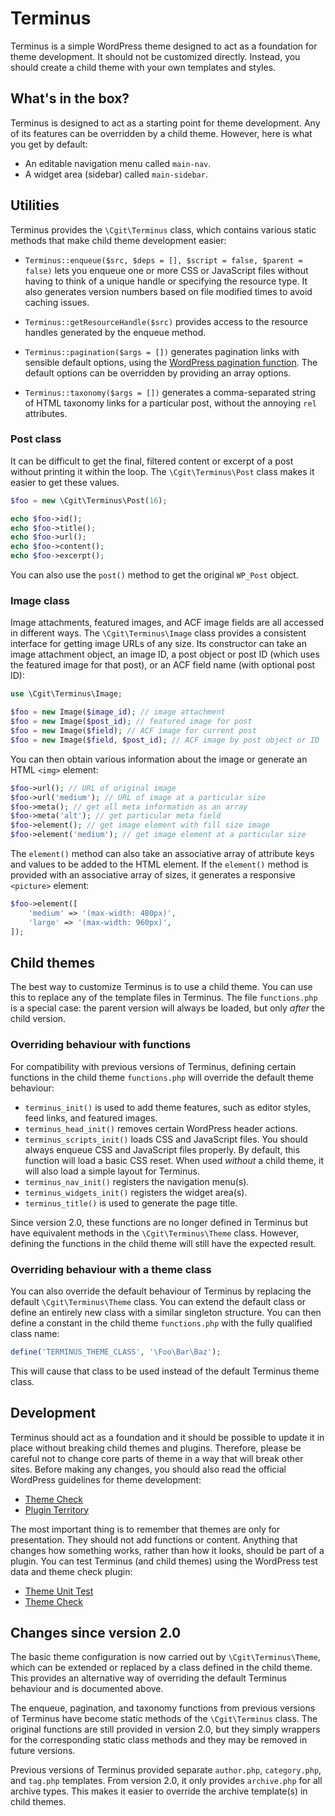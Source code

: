 # Terminus #

Terminus is a simple WordPress theme designed to act as a foundation for theme development. It should not be customized directly. Instead, you should create a child theme with your own templates and styles.

## What's in the box? ##

Terminus is designed to act as a starting point for theme development. Any of its features can be overridden by a child theme. However, here is what you get by default:

*   An editable navigation menu called `main-nav`.
*   A widget area (sidebar) called `main-sidebar`.

## Utilities ##

Terminus provides the `\Cgit\Terminus` class, which contains various static methods that make child theme development easier:

*   `Terminus::enqueue($src, $deps = [], $script = false, $parent = false)` lets you enqueue one or more CSS or JavaScript files without having to think of a unique handle or specifying the resource type. It also generates version numbers based on file modified times to avoid caching issues.

*   `Terminus::getResourceHandle($src)` provides access to the resource handles generated by the enqueue method.

*   `Terminus::pagination($args = [])` generates pagination links with sensible default options, using the [WordPress pagination function](https://codex.wordpress.org/Function_Reference/paginate_links). The default options can be overridden by providing an array options.

*   `Terminus::taxonomy($args = [])` generates a comma-separated string of HTML taxonomy links for a particular post, without the annoying `rel` attributes.

### Post class ###

It can be difficult to get the final, filtered content or excerpt of a post without printing it within the loop. The `\Cgit\Terminus\Post` class makes it easier to get these values.

~~~ php
$foo = new \Cgit\Terminus\Post(16);

echo $foo->id();
echo $foo->title();
echo $foo->url();
echo $foo->content();
echo $foo->excerpt();
~~~

You can also use the `post()` method to get the original `WP_Post` object.

### Image class ###

Image attachments, featured images, and ACF image fields are all accessed in different ways. The `\Cgit\Terminus\Image` class provides a consistent interface for getting image URLs of any size. Its constructor can take an image attachment object, an image ID, a post object or post ID (which uses the featured image for that post), or an ACF field name (with optional post ID):

~~~ php
use \Cgit\Terminus\Image;

$foo = new Image($image_id); // image attachment
$foo = new Image($post_id); // featured image for post
$foo = new Image($field); // ACF image for current post
$foo = new Image($field, $post_id); // ACF image by post object or ID
~~~

You can then obtain various information about the image or generate an HTML `<img>` element:

~~~ php
$foo->url(); // URL of original image
$foo->url('medium'); // URL of image at a particular size
$foo->meta(); // get all meta information as an array
$foo->meta('alt'); // get particular meta field
$foo->element(); // get image element with fill size image
$foo->element('medium'); // get image element at a particular size
~~~

The `element()` method can also take an associative array of attribute keys and values to be added to the HTML element. If the `element()` method is provided with an associative array of sizes, it generates a responsive `<picture>` element:

~~~ php
$foo->element([
    'medium' => '(max-width: 480px)',
    'large' => '(max-width: 960px)',
]);
~~~

## Child themes ##

The best way to customize Terminus is to use a child theme. You can use this to replace any of the template files in Terminus. The file `functions.php` is a special case: the parent version will always be loaded, but only _after_ the child version.

### Overriding behaviour with functions ###

For compatibility with previous versions of Terminus, defining certain functions in the child theme `functions.php` will override the default theme behaviour:

*   `terminus_init()` is used to add theme features, such as editor styles, feed links, and featured images.
*   `terminus_head_init()` removes certain WordPress header actions.
*   `terminus_scripts_init()` loads CSS and JavaScript files. You should always enqueue CSS and JavaScript files properly. By default, this function will load a basic CSS reset. When used _without_ a child theme, it will also load a simple layout for Terminus.
*   `terminus_nav_init()` registers the navigation menu(s).
*   `terminus_widgets_init()` registers the widget area(s).
*   `terminus_title()` is used to generate the page title.

Since version 2.0, these functions are no longer defined in Terminus but have equivalent methods in the `\Cgit\Terminus\Theme` class. However, defining the functions in the child theme will still have the expected result.

### Overriding behaviour with a theme class ###

You can also override the default behaviour of Terminus by replacing the default `\Cgit\Terminus\Theme` class. You can extend the default class or define an entirely new class with a similar singleton structure. You can then define a constant in the child theme `functions.php` with the fully qualified class name:

~~~ php
define('TERMINUS_THEME_CLASS', '\Foo\Bar\Baz');
~~~

This will cause that class to be used instead of the default Terminus theme class.

## Development ##

Terminus should act as a foundation and it should be possible to update it in place without breaking child themes and plugins. Therefore, please be careful not to change core parts of theme in a way that will break other sites. Before making any changes, you should also read the official WordPress guidelines for theme development:

*   [Theme Check](http://make.wordpress.org/themes/guidelines/guidelines-theme-check/)
*   [Plugin Territory](http://make.wordpress.org/themes/guidelines/guidelines-plugin-territory/)

The most important thing is to remember that themes are only for presentation. They should not add functions or content. Anything that changes how something works, rather than how it looks, should be part of a plugin. You can test Terminus (and child themes) using the WordPress test data and theme check plugin:

*   [Theme Unit Test](http://codex.wordpress.org/Theme_Unit_Test)
*   [Theme Check](http://wordpress.org/plugins/theme-check/)

## Changes since version 2.0 ##

The basic theme configuration is now carried out by `\Cgit\Terminus\Theme`, which can be extended or replaced by a class defined in the child theme. This provides an alternative way of overriding the default Terminus behaviour and is documented above.

The enqueue, pagination, and taxonomy functions from previous versions of Terminus have become static methods of the `\Cgit\Terminus` class. The original functions are still provided in version 2.0, but they simply wrappers for the corresponding static class methods and they may be removed in future versions.

Previous versions of Terminus provided separate `author.php`, `category.php`, and `tag.php` templates. From version 2.0, it only provides `archive.php` for all archive types. This makes it easier to override the archive template(s) in child themes.
